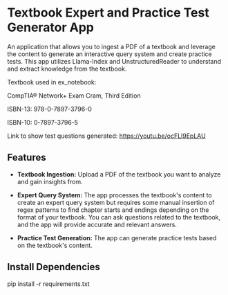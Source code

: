 # Textbook Expert and Practice Test Generator App

An application that allows you to ingest a PDF of a textbook and leverage the content to generate an interactive query system and create practice tests. This app utilizes Llama-Index and UnstructuredReader to understand and extract knowledge from the textbook.

Textbook used in ex_notebook:

 CompTIA® Network+ Exam Cram, Third Edition
 
 ISBN-13: 978-0-7897-3796-0
 
 ISBN-10: 0-7897-3796-5

Link to show test questions generated: https://youtu.be/ocFLl9EpLAU

## Features

- **Textbook Ingestion:** Upload a PDF of the textbook you want to analyze and gain insights from.

- **Expert Query System:** The app processes the textbook's content to create an expert query system but requires some manual insertion of regex patterns to find chapter starts and endings depending on the format of your textbook. You can ask questions related to the textbook, and the app will provide accurate and relevant answers.

- **Practice Test Generation:** The app can generate practice tests based on the textbook's content.


## Install Dependencies

pip install -r requirements.txt
